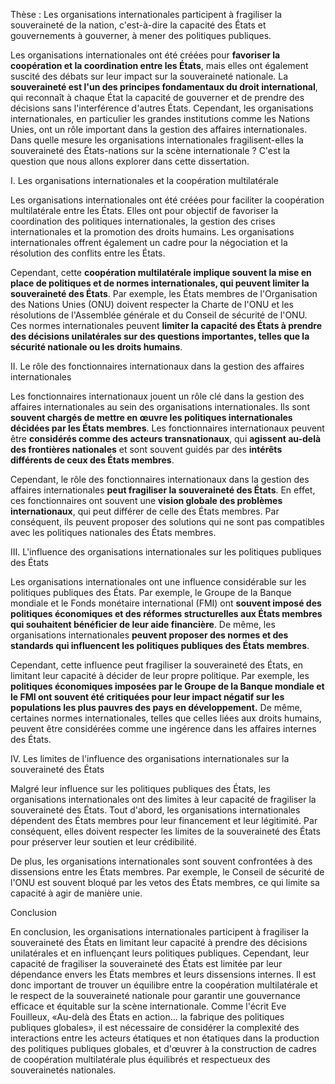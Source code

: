 Thèse : Les organisations internationales participent à fragiliser la souveraineté de la nation, c'est-à-dire la capacité des États et gouvernements à gouverner, à mener des politiques publiques.

Les organisations internationales ont été créées pour **favoriser la coopération et la coordination entre les États**, mais elles ont également suscité des débats sur leur impact sur la souveraineté nationale. La **souveraineté est l'un des principes fondamentaux du droit international**, qui reconnaît à chaque État la capacité de gouverner et de prendre des décisions sans l'interférence d'autres États. Cependant, les organisations internationales, en particulier les grandes institutions comme les Nations Unies, ont un rôle important dans la gestion des affaires internationales. Dans quelle mesure les organisations internationales fragilisent-elles la souveraineté des États-nations sur la scène internationale ? C'est la question que nous allons explorer dans cette dissertation.

I. Les organisations internationales et la coopération multilatérale

Les organisations internationales ont été créées pour faciliter la coopération multilatérale entre les États. Elles ont pour objectif de favoriser la coordination des politiques internationales, la gestion des crises internationales et la promotion des droits humains. Les organisations internationales offrent également un cadre pour la négociation et la résolution des conflits entre les États.

Cependant, cette **coopération multilatérale implique souvent la mise en place de politiques et de normes internationales, qui peuvent limiter la souveraineté des États**. Par exemple, les États membres de l'Organisation des Nations Unies (ONU) doivent respecter la Charte de l'ONU et les résolutions de l'Assemblée générale et du Conseil de sécurité de l'ONU. Ces normes internationales peuvent **limiter la capacité des États à prendre des décisions unilatérales sur des questions importantes, telles que la sécurité nationale ou les droits humains**.

II. Le rôle des fonctionnaires internationaux dans la gestion des affaires internationales

Les fonctionnaires internationaux jouent un rôle clé dans la gestion des affaires internationales au sein des organisations internationales. Ils sont **souvent chargés de mettre en œuvre les politiques internationales décidées par les États membres**. Les fonctionnaires internationaux peuvent être **considérés comme des acteurs transnationaux**, qui **agissent au-delà des frontières nationales** et sont souvent guidés par des **intérêts différents de ceux des États membres**.

Cependant, le rôle des fonctionnaires internationaux dans la gestion des affaires internationales **peut fragiliser la souveraineté des États**. En effet, ces fonctionnaires ont souvent une **vision globale des problèmes internationaux**, qui peut différer de celle des États membres. Par conséquent, ils peuvent proposer des solutions qui ne sont pas compatibles avec les politiques nationales des États membres.

III. L'influence des organisations internationales sur les politiques publiques des États

Les organisations internationales ont une influence considérable sur les politiques publiques des États. Par exemple, le Groupe de la Banque mondiale et le Fonds monétaire international (FMI) ont **souvent imposé des politiques économiques et des réformes structurelles aux États membres qui souhaitent bénéficier de leur aide financière**. De même, les organisations internationales **peuvent proposer des normes et des standards qui influencent les politiques publiques des États membres**.

Cependant, cette influence peut fragiliser la souveraineté des États, en limitant leur capacité à décider de leur propre politique. Par exemple, les **politiques économiques imposées par le Groupe de la Banque mondiale et le FMI ont souvent été critiquées pour leur impact négatif sur les populations les plus pauvres des pays en développement.** De même, certaines normes internationales, telles que celles liées aux droits humains, peuvent être considérées comme une ingérence dans les affaires internes des États.

IV. Les limites de l'influence des organisations internationales sur la souveraineté des États

Malgré leur influence sur les politiques publiques des États, les organisations internationales ont des limites à leur capacité de fragiliser la souveraineté des États. Tout d'abord, les organisations internationales dépendent des États membres pour leur financement et leur légitimité. Par conséquent, elles doivent respecter les limites de la souveraineté des États pour préserver leur soutien et leur crédibilité.

De plus, les organisations internationales sont souvent confrontées à des dissensions entre les États membres. Par exemple, le Conseil de sécurité de l'ONU est souvent bloqué par les vetos des États membres, ce qui limite sa capacité à agir de manière unie.

Conclusion

En conclusion, les organisations internationales participent à fragiliser la souveraineté des États en limitant leur capacité à prendre des décisions unilatérales et en influençant leurs politiques publiques. Cependant, leur capacité de fragiliser la souveraineté des États est limitée par leur dépendance envers les États membres et leurs dissensions internes. Il est donc important de trouver un équilibre entre la coopération multilatérale et le respect de la souveraineté nationale pour garantir une gouvernance efficace et équitable sur la scène internationale. Comme l'écrit Eve Fouilleux, «Au-delà des États en action... la fabrique des politiques publiques globales», il est nécessaire de considérer la complexité des interactions entre les acteurs étatiques et non étatiques dans la production des politiques publiques globales, et d'œuvrer à la construction de cadres de coopération multilatérale plus équilibrés et respectueux des souverainetés nationales.